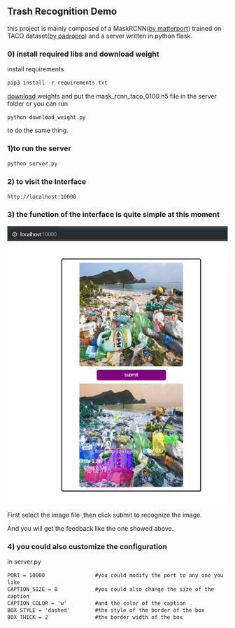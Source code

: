 ## Trash Recognition Demo

this project is mainly composed of a MaskRCNN([by matterport](https://github.com/matterport/Mask_RCNN)) trained on TACO dataset([by padropro](https://github.com/pedropro/TACO)) and a server written in python flask.

### 0) install required libs and download weight

install requirements

```powershell
pip3 install -r requirements.txt
```
[download](https://github.com/pedropro/TACO/pedropro/TACO/releases/download/1.0/taco_10_3.zip) weights and put the mask_rcnn_taco_0100.h5 file in the server folder
or you can run
```
python download_weight.py
```
to do the same thing.


### 1)to run the server

```powershell
python server.py
```



### 2) to visit the Interface

```
http://localhost:10000
```



### 3) the function of the  interface is quite simple at this moment

![example img](images\example_1.png)

First select the image file ,then click submit to recognize the image. 

And you will get the feedback like the one showed above.



### 4) you could also customize the configuration
in server.py
```
PORT = 10000                #you could modify the port to any one you like
CAPTION_SIZE = 8            #you could also change the size of the caption
CAPTION_COLOR = 'w'         #and the color of the caption
BOX_STYLE = 'dashed'        #the style of the border of the box
BOX_THICK = 2               #the border width of the box
```

